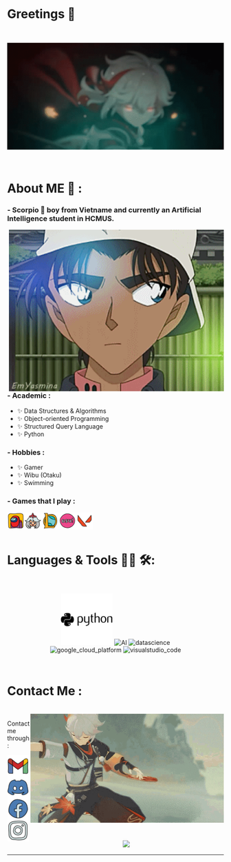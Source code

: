 # Greetings 🤗
<br>
<p align="center" >  
<img hight="1000" width="800" src="https://github.com/RobaDaCoder/RobaDaCoder/blob/main/assets/kzh%20gif.gif">
</p>
<br>

# About ME 💬 :

### - Scorpio 🦂 boy from Vietname and currently an Artificial Intelligence student in HCMUS.

<img hight="400" width="500" alt="GIF" align="right" src="https://github.com/RobaDaCoder/RobaDaCoder/blob/main/assets/heiji%20gif.gif">

### - Academic :
- ✨ Data Structures & Algorithms
- ✨ Object-oriented Programming
- ✨ Structured Query Language
- ✨ Python

### - Hobbies : 
- ✨ Gamer
- ✨ Wibu (Otaku)
- ✨ Swimming

### - Games that I play :
<img align="left" src="https://github.com/RobaDaCoder/RobaDaCoder/blob/main/assets/among%20us.png" width="40" hight="40">
<img align="left" src="https://github.com/RobaDaCoder/RobaDaCoder/blob/main/assets/genshin.png" width="40" hight="40">
<img align="left" src="https://github.com/RobaDaCoder/RobaDaCoder/blob/main/assets/lol.png" width="40" hight="40">
<img align="left" src="https://github.com/RobaDaCoder/RobaDaCoder/blob/main/assets/osu.png" width="40" hight="40">
<img align="left" src="https://github.com/RobaDaCoder/RobaDaCoder/blob/main/assets/valorant.png" width="40" hight="40">

</br>
</br>
</br>


# Languages & Tools 👨‍💻 🛠:
</br>

<p align="center">

<img src="https://github.com/Xx-Ashutosh-xX/Xx-Ashutosh-xX/blob/master/assets/icons/python.png" alt="python" width="120" hight="50">
<img src="https://github.com/Xx-Ashutosh-xX/Xx-Ashutosh-xX/blob/master/assets/icons/ai.png" alt="AI" width="90" hight="50">
<img src="https://github.com/Xx-Ashutosh-xX/Xx-Ashutosh-xX/blob/master/assets/icons/datascience.png" alt="datascience" width="180" hight="50">
</br>
<img src="https://github.com/Xx-Ashutosh-xX/Xx-Ashutosh-xX/blob/master/assets/icons/google_cloud_platform.png" alt="google_cloud_platform" width="270" hight="50">
<img src="https://github.com/Xx-Ashutosh-xX/Xx-Ashutosh-xX/blob/master/assets/icons/visualstudio_code.png" alt="visualstudio_code" width="240" hight="50">
</br>
</p>
</br>

# Contact Me :

<p>
 </br>

<img hight="320" width="450" align="right" alt="GIF" src="https://github.com/RobaDaCoder/RobaDaCoder/blob/main/assets/kzh%20gif%202.gif">


Contact me through:

 <a href="mailto:tngocbao.203@gmail.com">
 <img align="left" width="50" hight="50" src="https://github.com/RobaDaCoder/RobaDaCoder/blob/main/assets/gmail.png" />
 <a href="roba#3783">
 <img align="left" width="50" hight="50" src="https://github.com/RobaDaCoder/RobaDaCoder/blob/main/assets/discord.png" />
 <a href="https://www.facebook.com/roba.121103/">
 <img align="left" width="50" hight="50" src="https://github.com/RobaDaCoder/RobaDaCoder/blob/main/assets/fb.png" />
  <a href="https://www.instagram.com/roba.1340/">
 <img align="left" width="50" hight="50" src="https://github.com/RobaDaCoder/RobaDaCoder/blob/main/assets/ig.png" />
</br>
</br>
</br>
</a>
 </p>
 

</br>
</br>
</br>
</br>
</br>
</br>
</br>



<p align="center" >  
  <a href="https://github.com/RobaDaCoder/github-readme-stats"> 
<img src="https://github-readme-stats.vercel.app/api?username=RobaDaCoder&show_icons=true&theme=dark#gh-dark-mode-only">
  </a>
  </p>

*************

